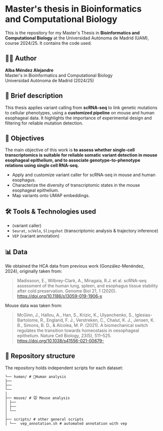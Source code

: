 # Master's thesis in **Bioinformatics and Computational Biology**

This is the repository for my Master's Thesis in **Bioinformatics and Computational Biology** at the Universidad Autónoma de Madrid (UAM), course 2024/25. It contains the code used. 

## 👩‍💻 Author

**Alba Méndez Alejandre**  
Master's in Bioinformatics and Computational Biology  
Universidad Autónoma de Madrid (2024/25)

## 🧬 Brief description
This thesis applies variant calling from **scRNA-seq** to link genetic mutations to cellular phenotypes, using a **customized pipeline** on mouse and human esophageal data. It highlights the importance of experimental design and filtering for reliable mutation detection.

## 🎯 Objectives
The main objective of this work is **to assess whether single-cell transcriptomics is suitable for reliable somatic variant detection in mouse esophageal epithelium, and to associate genotype-to-phenotype relations using single cell RNA-seq.**

- Apply and customize variant caller for scRNA-seq in mouse and human esophagus.
- Characterize the diversity of transcriptomic states in the mouse esophageal epithelium. 
- Map variants onto UMAP embeddings. 

## 🛠️ Tools & Technologies used
- (variant caller)
- `Seurat`, `scVelo`, `Slingshot` (transcriptomic analysis & trajectory inference)
- `VEP` (variant annotation)

## 📊 Data
We obtained the HCA data from previous work (González-Menéndez, 2024), originally taken from: 
> Madissoon, E., Wilbrey-Clark, A., Miragaia, R.J. et al. scRNA-seq assessment of the human lung, spleen, and esophagus tissue stability after cold preservation. Genome Biol 21, 1 (2020). https://doi.org/10.1186/s13059-019-1906-x

Mouse data was taken from:
> McGinn, J., Hallou, A., Han, S., Krizic, K., Ulyanchenko, S., Iglesias-Bartolome, R., England, F. J., Verstreken, C., Chalut, K. J., Jensen, K. B., Simons, B. D., & Alcolea, M. P. (2021). A biomechanical switch regulates the transition towards homeostasis in oesophageal epithelium. Nature Cell Biology, 23(5), 511–525. https://doi.org/10.1038/s41556-021-00679-

## 📁 Repository structure
The repository holds independent scripts for each dataset: 
```
└── human/ # 🧍Human analysis
├── 
├── 
└── 
│
├── mouse/ # 🐭 Mouse analysis
│ ├── 
│ ├── 
│ └── 
│
├── scripts/ # other general scripts
│ └──  vep_annotation.sh # automated annotation with vep

```



